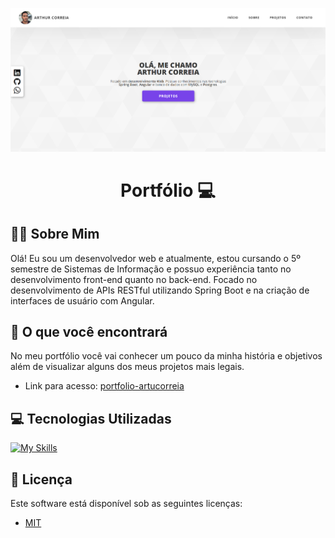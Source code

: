 <p align="center">
  <img src="public/assets/png/portfolio.png" alt="portfolio">
</p>

<h1  align="center" style="font-weight: bold;">Portfólio 💻</h1>

## 👋🏾 Sobre Mim

Olá! Eu sou um desenvolvedor web e atualmente, estou cursando o 5º semestre de Sistemas de Informação e possuo experiência tanto no desenvolvimento front-end quanto no back-end. Focado no desenvolvimento de APIs RESTful utilizando Spring Boot e na criação de interfaces de usuário com Angular.

## 🚀 O que você encontrará

No meu portfólio você vai conhecer um pouco da minha história e objetivos além de visualizar alguns dos meus projetos mais legais.
- Link para acesso: <a href="https://portfolio-artucorreia.web.app/" target="_blank">portfolio-artucorreia</a> 

## 💻 Tecnologias Utilizadas

[![My Skills](https://skillicons.dev/icons?i=angular,ts,spring,java,mysql)](https://skillicons.dev)

## 📃 Licença

Este software está disponível sob as seguintes licenças:

- [MIT](https://rem.mit-license.org)

